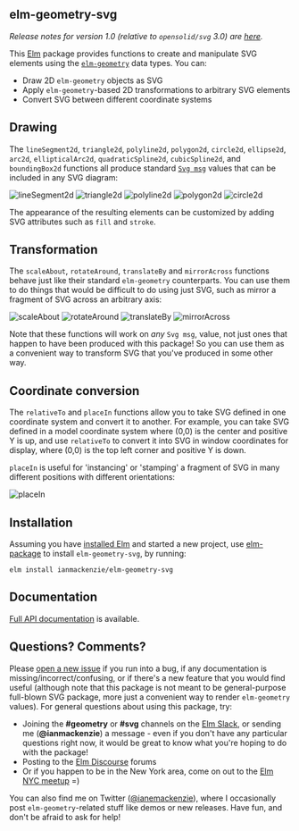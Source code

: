 ## elm-geometry-svg

_Release notes for version 1.0 (relative to `opensolid/svg` 3.0) are
[here](https://github.com/ianmackenzie/elm-geometry-svg/releases/tag/1.0.0)._

This [Elm](http://elm-lang.org) package provides functions to create and
manipulate SVG elements using the [`elm-geometry`](http://package.elm-lang.org/packages/ianmackenzie/elm-geometry/latest)
data types. You can:

  - Draw 2D `elm-geometry` objects as SVG
  - Apply `elm-geometry`-based 2D transformations to arbitrary SVG elements
  - Convert SVG between different coordinate systems

## Drawing

The `lineSegment2d`, `triangle2d`, `polyline2d`, `polygon2d`, `circle2d`,
`ellipse2d`, `arc2d`, `ellipticalArc2d`, `quadraticSpline2d`, `cubicSpline2d`,
and `boundingBox2d` functions all produce standard [`Svg msg`](http://package.elm-lang.org/packages/elm-lang/svg/latest/Svg#Svg)
values that can be included in any SVG diagram:

![lineSegment2d](https://opensolid.github.io/images/svg/1.0/lineSegment2d.svg)
![triangle2d](https://opensolid.github.io/images/svg/1.0/triangle2d.svg)
![polyline2d](https://opensolid.github.io/images/svg/1.0/polyline2d.svg)
![polygon2d](https://opensolid.github.io/images/svg/1.0/polygon2d.svg)
![circle2d](https://opensolid.github.io/images/svg/1.0/circle2d.svg)

The appearance of the resulting elements can be customized by adding SVG
attributes such as `fill` and `stroke`.

## Transformation

The `scaleAbout`, `rotateAround`, `translateBy` and `mirrorAcross` functions
behave just like their standard `elm-geometry` counterparts. You can use them to do
things that would be difficult to do using just SVG, such as mirror a fragment
of SVG across an arbitrary axis:

![scaleAbout](https://opensolid.github.io/images/svg/1.0.2/scaleAbout.svg)
![rotateAround](https://opensolid.github.io/images/svg/1.0.2/rotateAround.svg)
![translateBy](https://opensolid.github.io/images/svg/1.0/translateBy.svg)
![mirrorAcross](https://opensolid.github.io/images/svg/1.0/mirrorAcross.svg)

Note that these functions will work on *any* `Svg msg`, value, not just ones
that happen to have been produced with this package! So you can use them as a
convenient way to transform SVG that you've produced in some other way.

## Coordinate conversion

The `relativeTo` and `placeIn` functions allow you to take SVG defined in one
coordinate system and convert it to another. For example, you can take SVG
defined in a model coordinate system where (0,0) is the center and positive Y is
up, and use `relativeTo` to convert it into SVG in window coordinates for
display, where (0,0) is the top left corner and positive Y is down.

`placeIn` is useful for 'instancing' or 'stamping' a fragment of SVG in many
different positions with different orientations:

![placeIn](https://opensolid.github.io/images/svg/1.0/placeIn.svg)

## Installation

Assuming you have [installed Elm](https://guide.elm-lang.org/install.html) and
started a new project, use [elm-package](https://guide.elm-lang.org/install.html#elm-package)
to install `elm-geometry-svg`, by running:

```
elm install ianmackenzie/elm-geometry-svg
```

## Documentation

[Full API documentation](http://package.elm-lang.org/packages/ianmackenzie/elm-geometry-svg/1.0.0/Geometry-Svg)
is available.

## Questions? Comments?

Please [open a new issue](https://github.com/ianmackenzie/elm-geometry-svg/issues)
if you run into a bug, if any documentation is missing/incorrect/confusing, or
if there's a new feature that you would find useful (although note that this
package is not meant to be general-purpose full-blown SVG package, more just a
convenient way to render `elm-geometry` values). For general questions about
using this package, try:

  - Joining the **#geometry** or **#svg** channels on the [Elm Slack](http://elmlang.herokuapp.com/),
    or sending me (**@ianmackenzie**) a message - even if you don't have any
    particular questions right now, it would be great to know what you're hoping
    to do with the package!
  - Posting to the [Elm Discourse](https://discourse.elm-lang.org/) forums
  - Or if you happen to be in the New York area, come on out to the
    [Elm NYC meetup](https://www.meetup.com/Elm-NYC/) =)

You can also find me on Twitter ([@ianemackenzie](https://twitter.com/ianemackenzie)),
where I occasionally post `elm-geometry`-related stuff like demos or new
releases. Have fun, and don't be afraid to ask for help!
